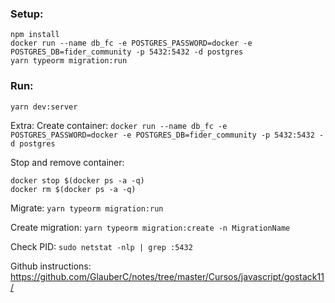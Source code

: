 ### Setup: 
```
npm install
docker run --name db_fc -e POSTGRES_PASSWORD=docker -e POSTGRES_DB=fider_community -p 5432:5432 -d postgres
yarn typeorm migration:run
```

### Run: 
```yarn dev:server```






Extra:
Create container: ```docker run --name db_fc -e POSTGRES_PASSWORD=docker -e POSTGRES_DB=fider_community -p 5432:5432 -d postgres```

Stop and remove container: 
```
docker stop $(docker ps -a -q)
docker rm $(docker ps -a -q)

```

Migrate: ```yarn typeorm migration:run```

Create migration: ```yarn typeorm migration:create -n MigrationName```

Check PID: ```sudo netstat -nlp | grep :5432```


Github instructions: https://github.com/GlauberC/notes/tree/master/Cursos/javascript/gostack11/
